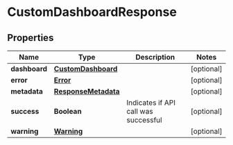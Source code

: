 

# CustomDashboardResponse


## Properties

| Name | Type | Description | Notes |
|------------ | ------------- | ------------- | -------------|
|**dashboard** | [**CustomDashboard**](CustomDashboard.md) |  |  [optional] |
|**error** | [**Error**](Error.md) |  |  [optional] |
|**metadata** | [**ResponseMetadata**](ResponseMetadata.md) |  |  [optional] |
|**success** | **Boolean** | Indicates if API call was successful |  [optional] |
|**warning** | [**Warning**](Warning.md) |  |  [optional] |



